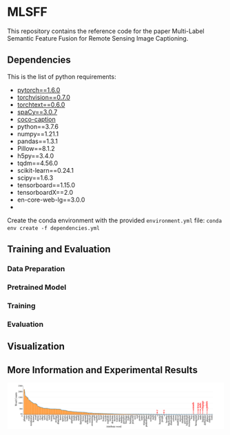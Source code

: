 # MLSFF

This repository contains the reference code for the paper Multi-Label Semantic Feature Fusion for Remote Sensing Image Captioning.

## Dependencies
This is the list of python requirements:
- [pytorch==1.6.0](http://pytorch.org/)
- [torchvision==0.7.0](https://github.com/pytorch/vision)
- [torchtext==0.6.0](https://github.com/pytorch/text)
- [spaCy==3.0.7](https://github.com/explosion/spaCy)
- [coco-caption](https://github.com/jiasenlu/coco-caption)
- python==3.7.6
- numpy==1.21.1
- pandas==1.3.1
- Pillow==8.1.2
- h5py==3.4.0
- tqdm==4.56.0
- scikit-learn==0.24.1
- scipy==1.6.3
- tensorboard==1.15.0
- tensorboardX==2.0
- en-core-web-lg==3.0.0
- 
Create the conda environment with the provided ```environment.yml``` file:
    ```
    conda env create -f dependencies.yml
    ```  

## Training and Evaluation
### Data Preparation

### Pretrained Model

### Training

### Evaluation

## Visualization

## More Information and Experimental Results

![word counts ucm](Figures/word_count.png)
